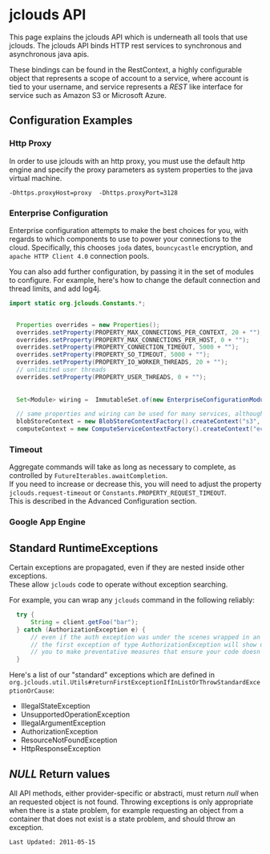 # jclouds API
 
This page explains the jclouds API which is underneath all tools that use jclouds. 
The jclouds API binds HTTP rest services to synchronous and asynchronous java apis. 

These bindings can be found in the RestContext, a highly configurable object that represents a scope of account to a service, 
where account is tied to your username, and service represents a _REST_ like interface for service such as Amazon S3 or Microsoft Azure. 


## Configuration Examples
### Http Proxy

In order to use jclouds with an http proxy, you must use the default http engine and
specify the proxy parameters as system properties to the java virtual machine.

```
-Dhttps.proxyHost=proxy  -Dhttps.proxyPort=3128
```

### Enterprise Configuration
Enterprise configuration attempts to make the best choices for you, with regards to which components to use to power your connections to the cloud. 
Specifically, this chooses `joda` dates, `bouncycastle` encryption, and `apache HTTP Client 4.0` connection pools.

You can also add further configuration, by passing it in the set of modules to configure.  For example, here's how to change the default connection and thread limits, and add log4j.

```java
import static org.jclouds.Constants.*;


  Properties overrides = new Properties();
  overrides.setProperty(PROPERTY_MAX_CONNECTIONS_PER_CONTEXT, 20 + "");
  overrides.setProperty(PROPERTY_MAX_CONNECTIONS_PER_HOST, 0 + "");
  overrides.setProperty(PROPERTY_CONNECTION_TIMEOUT, 5000 + "");
  overrides.setProperty(PROPERTY_SO_TIMEOUT, 5000 + "");
  overrides.setProperty(PROPERTY_IO_WORKER_THREADS, 20 + "");
  // unlimited user threads
  overrides.setProperty(PROPERTY_USER_THREADS, 0 + "");
 
 
  Set<Module> wiring =  ImmutableSet.of(new EnterpriseConfigurationModule(), new Log4JLoggingModule());

  // same properties and wiring can be used for many services, although the limits are per context
  blobStoreContext = new BlobStoreContextFactory().createContext("s3", account, key, wiring, overrides);
  computeContext = new ComputeServiceContextFactory().createContext("ec2", account, key, wiring, overrides);
```

### Timeout

Aggregate commands will take as long as necessary to complete, as controlled by `FutureIterables.awaitCompletion`.  
If you need to increase or decrease this, you will need to adjust the property `jclouds.request-timeout` or `Constants.PROPERTY_REQUEST_TIMEOUT`.  
This is described in the Advanced Configuration section.

### Google App Engine

## Standard RuntimeExceptions

Certain exceptions are propagated, even if they are nested inside other exceptions.  
These allow `jclouds` code to operate without exception searching.  

For example, you can wrap any `jclouds` command in the following reliably:

```java
  try {
      String = client.getFoo("bar");
  } catch (AuthorizationException e) {
      // even if the auth exception was under the scenes wrapped in an http exception, 
      // the first exception of type AuthorizationException will show up here.  This allows
      // you to make preventative measures that ensure your code doesn't lock out accounts.
  }
```

Here's a list of our "standard" exceptions which are defined in `org.jclouds.util.Utils#returnFirstExceptionIfInListOrThrowStandardExceptionOrCause`:

  * IllegalStateException
  * UnsupportedOperationException
  * IllegalArgumentException
  * AuthorizationException
  * ResourceNotFoundException
  * HttpResponseException

## *NULL* Return values

All API methods, either provider-specific or abstracti, must return _null_ when an requested object is not found.
Throwing exceptions is only appropriate when there is a state problem, for example requesting an object from a container that does not 
exist is a state problem, and should throw an exception.


`Last Updated: 2011-05-15`